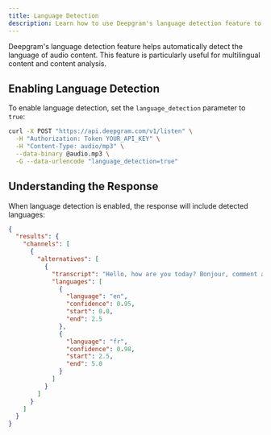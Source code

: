 ```yaml
---
title: Language Detection
description: Learn how to use Deepgram's language detection feature to automatically detect the language of audio content
---
```


Deepgram's language detection feature helps automatically detect the language of audio content. This feature is particularly useful for multilingual content and content analysis.

## Enabling Language Detection

To enable language detection, set the `language_detection` parameter to `true`:

```bash
curl -X POST "https://api.deepgram.com/v1/listen" \
  -H "Authorization: Token YOUR_API_KEY" \
  -H "Content-Type: audio/mp3" \
  --data-binary @audio.mp3 \
  -G --data-urlencode "language_detection=true"
```

## Understanding the Response

When language detection is enabled, the response will include detected languages:

```json
{
  "results": {
    "channels": [
      {
        "alternatives": [
          {
            "transcript": "Hello, how are you today? Bonjour, comment allez-vous aujourd'hui?",
            "languages": [
              {
                "language": "en",
                "confidence": 0.95,
                "start": 0.0,
                "end": 2.5
              },
              {
                "language": "fr",
                "confidence": 0.98,
                "start": 2.5,
                "end": 5.0
              }
            ]
          }
        ]
      }
    ]
  }
}
```
